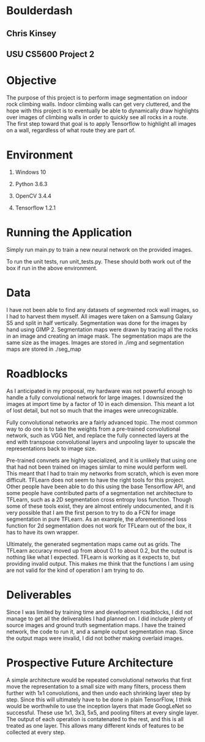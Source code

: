 # Boulderdash## Chris Kinsey## USU CS5600 Project 2# ObjectiveThe purpose of this project is to perform image segmentation on indoor rock climbing walls. Indoor climbing walls can get very cluttered, and the hope withthis project is to eventually be able to dynamically draw highlights over images of climbing walls in order to quickly see all rocks in a route. Thefirst step toward that goal is to apply Tensorflow to highlight all images ona wall, regardless of what route they are part of.# Environment1. Windows 102. Python 3.6.33. OpenCV 3.4.44. Tensorflow 1.2.1 # Running the ApplicationSimply run main.py to train a new neural network on the provided images.To run the unit tests, run unit_tests.py. These should both work out of the boxif run in the above environment.# DataI have not been able to find any datasets of segmented rock wall images, so Ihad to harvest them myself. All images were taken on a Samsung Galaxy S5 andsplit in half vertically. Segmentation was done for the images by hand usingGIMP 2. Segmentation maps were drawn by tracing all the rocks in an image andcreating an image mask. The segmentation maps are the same size as the images.Images are stored in ./img and segmentation maps are stored in ./seg_map# RoadblocksAs I anticipated in my proposal, my hardware was not powerful enough to handlea fully convolutional network for large images. I downsized the images atimport time by a factor of 10 in each dimension. This meant a lot of lostdetail, but not so much that the images were unrecognizable.Fully convolutional networks are a fairly advanced topic. The most common wayto do one is to take the weights from a pre-trained convolutional network, suchas VGG Net, and replace the fully connected layers at the end with transposeconvolutional layers and unpooling layer to upscale the representations back to image size.Pre-trained convnets are highly specialized, and it is unlikely that using onethat had not been trained on images similar to mine would perform well. Thismeant that I had to train my networks from scratch, which is even moredifficult. TFLearn does not seem to have the right tools for this project.Other people have been able to do this using the base Tensorflow API, and some people have contributed parts of a segmentation net architecture toTFLearn, such as a 2D segmentation cross entropy loss function. Though some ofthese tools exist, they are almost entirely undocumented, and it is verypossible that I am the first person to try to do a FCN for image segmentationin pure TFLearn. As an example, the aforementioned loss function for 2dsegmentation does not work for TFLearn out of the box, it has to have its ownwrapper.Ultimately, the generated segmentation maps came out as grids. The TFLearnaccuracy moved up from about 0.1 to about 0.2, but the output is nothing likewhat I expected. TFLearn is working as it expects to, but providing invalidoutput. This makes me think that the functions I am using are not valid for thekind of operation I am trying to do.# DeliverablesSince I was limited by training time and development roadblocks, I did notmanage to get all the deliverables I had planned on. I did include plenty of source images and ground truth segmentation maps. I have the trainednetwork, the code to run it, and a sample output segmentation map. Since theoutput maps were invalid, I did not bother making overlaid images.# Prospective Future ArchitectureA simple architecture would be repeated convolutional networks that firstmove the representation to a small size with many filters, process them furtherwith 1x1 convolutions, and then undo each shrinking layer step by step. Since this will ultimately have to be done in plain TensorFlow, I think would be worthwhile to use the inception layers that made GoogLeNet so successful. Theseuse 1x1, 3x3, 5x5, and pooling filters at every single layer. The output ofeach operation is contatenated to the rest, and this is all treated as onelayer. This allows many different kinds of features to be collected at everystep.